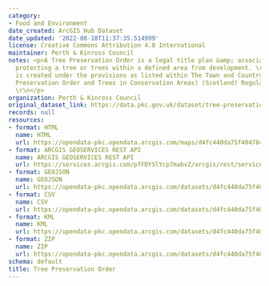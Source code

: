 ```yaml
---
category:
- Food and Environment
date_created: ArcGIS Hub Dataset
date_updated: '2022-08-18T11:37:35.514999'
license: Creative Commons Attribution 4.0 International
maintainer: Perth & Kinross Council
notes: <p>A Tree Preservation Order is a legal title plan &amp; associated description
  protecting a tree or trees within a defined area from development. \r\nThe dataset
  is created under the provisions as listed within The Town and Country Planning (Tree
  Preservation Order and Trees in Conservation Areas) (Scotland) Regulations 2010.
  \r\n</p>
organization: Perth & Kinross Council
original_dataset_link: https://data.pkc.gov.uk/dataset/tree-preservation-order
records: null
resources:
- format: HTML
  name: HTML
  url: https://opendata-pkc.opendata.arcgis.com/maps/d4fc440da75f4047842cf142d682eb15_4
- format: ARCGIS GEOSERVICES REST API
  name: ARCGIS GEOSERVICES REST API
  url: https://services.arcgis.com/pfFDYSlYcp7mabvZ/arcgis/rest/services/Tree_Preservation_Order/FeatureServer/4
- format: GEOJSON
  name: GEOJSON
  url: https://opendata-pkc.opendata.arcgis.com/datasets/d4fc440da75f4047842cf142d682eb15_4.geojson?outSR=%7B%22latestWkid%22%3A27700%2C%22wkid%22%3A27700%7D
- format: CSV
  name: CSV
  url: https://opendata-pkc.opendata.arcgis.com/datasets/d4fc440da75f4047842cf142d682eb15_4.csv?outSR=%7B%22latestWkid%22%3A27700%2C%22wkid%22%3A27700%7D
- format: KML
  name: KML
  url: https://opendata-pkc.opendata.arcgis.com/datasets/d4fc440da75f4047842cf142d682eb15_4.kml?outSR=%7B%22latestWkid%22%3A27700%2C%22wkid%22%3A27700%7D
- format: ZIP
  name: ZIP
  url: https://opendata-pkc.opendata.arcgis.com/datasets/d4fc440da75f4047842cf142d682eb15_4.zip?outSR=%7B%22latestWkid%22%3A27700%2C%22wkid%22%3A27700%7D
schema: default
title: Tree Preservation Order
---
```

